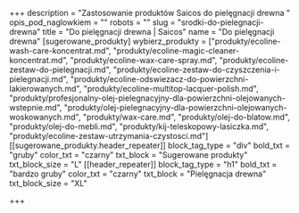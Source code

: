 +++
description = "Zastosowanie produktów Saicos do pielęgnacji drewna "
opis_pod_naglowkiem = ""
robots = ""
slug = "srodki-do-pielegnacji-drewna"
title = "Do pielęgnacji drewna | Saicos"
name = "Do pielęgnacji drewna"
[sugerowane_produkty]
wybierz_produkty = ["produkty/ecoline-wash-care-koncentrat.md", "produkty/ecoline-magic-cleaner-koncentrat.md", "produkty/ecoline-wax-care-spray.md", "produkty/ecoline-zestaw-do-pielegnacji.md", "produkty/ecoline-zestaw-do-czyszczenia-i-pielegnacji.md", "produkty/ecoline-odswiezacz-do-powierzchni-lakierowanych.md", "produkty/ecoline-multitop-lacquer-polish.md", "produkty/profesjonalny-olej-pielegnacyjny-dla-powierzchni-olejowanych-wstepnie.md", "produkty/olej-pielegnacyjny-dla-powierzchni-olejowanych-woskowanych.md", "produkty/wax-care.md", "produkty/olej-do-blatow.md", "produkty/olej-do-mebli.md", "produkty/kij-teleskopowy-lasiczka.md", "produkty/ecoline-zestaw-utrzymania-czystosci.md"]
[[sugerowane_produkty.header_repeater]]
block_tag_type = "div"
bold_txt = "gruby"
color_txt = "czarny"
txt_block = "Sugerowane produkty"
txt_block_size = "L"
[[header_repeater]]
block_tag_type = "h1"
bold_txt = "bardzo gruby"
color_txt = "czarny"
txt_block = "Pielęgnacja drewna"
txt_block_size = "XL"

+++
